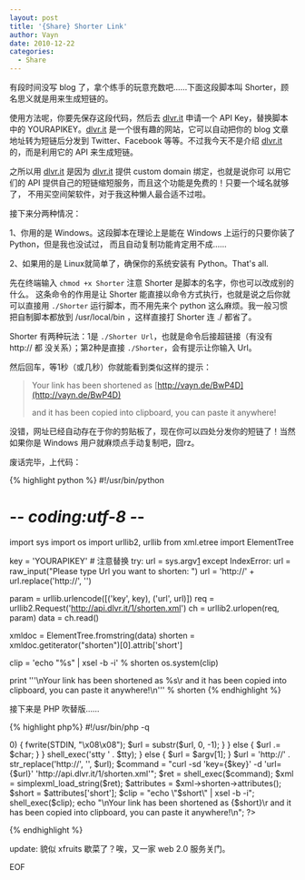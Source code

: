```yaml
---
layout: post
title: '{Share} Shorter Link'
author: Vayn
date: 2010-12-22
categories:
  - Share
---
```


有段时间没写 blog 了，拿个练手的玩意充数吧……下面这段脚本叫 Shorter，顾名思义就是用来生成短链的。

使用方法呢，你要先保存这段代码，然后去 [dlvr.it][1] 申请一个 API Key，替换脚本中的 YOURAPIKEY。[dlvr.it][1] 是一个很有趣的网站，它可以自动把你的 blog 文章地址转为短链后分发到 Twitter、Facebook 等等。不过我今天不是介绍 [dlvr.it][1] 的，而是利用它的 API 来生成短链。

之所以用 [dlvr.it][1] 是因为 [dlvr.it][1] 提供 custom domain 绑定，也就是说你可
以用它们的 API 提供自己的短链缩短服务，而且这个功能是免费的！只要一个域名就够了，
不用买空间架软件，对于我这种懒人最合适不过啦。

接下来分两种情况：

1、你用的是 Windows。这段脚本在理论上是能在 Windows 上运行的只要你装了 Python，但是我也没试过，
而且自动复制功能肯定用不成……

2、如果用的是 Linux就简单了，确保你的系统安装有 Python。That's all.

先在终端输入 `chmod +x Shorter` 注意 Shorter 是脚本的名字，你也可以改成别的什么。
这条命令的作用是让 Shorter 能直接以命令方式执行，也就是说之后你就可以直接用
`./Shorter` 运行脚本，而不用先来个 python 这么麻烦。我一般习惯把自制脚本都放到 /usr/local/bin ，这样直接打 Shorter 连 ./ 都省了。

Shorter 有两种玩法：1是 `./Shorter Url`，也就是命令后接超链接（有没有 http:// 都
没关系）；第2种是直接 `./Shorter`，会有提示让你输入 Url。

然后回车，等1秒（或几秒）你就能看到类似这样的提示：

>Your link has been shortened as [http://vayn.de/BwP4D](http://vayn.de/BwP4D)
>
>and it has been copied into clipboard, you can paste it anywhere!

没错，网址已经自动存在于你的剪贴板了，现在你可以四处分发你的短链了！当然如果你是 Windows 用户就麻烦点手动复制吧，囧rz。

废话完毕，上代码：

{% highlight python %}
#!/usr/bin/python
# -*- coding:utf-8 -*-
import sys
import os
import urllib2, urllib
from xml.etree import ElementTree

key = 'YOURAPIKEY' # 注意替换
try:
    url = sys.argv[1]
except IndexError:
    url = raw_input("Please type Url you want to shorten: ")
url = 'http://' + url.replace('http://', '')

param = urllib.urlencode([('key', key), ('url', url)])
req = urllib2.Request('http://api.dlvr.it/1/shorten.xml')
ch = urllib2.urlopen(req, param)
data = ch.read()

xmldoc = ElementTree.fromstring(data)
shorten = xmldoc.getiterator("shorten")[0].attrib['short']

clip = 'echo "%s" | xsel -b -i' % shorten
os.system(clip)

print '''\nYour link has been shortened as %s\r
and it has been copied into clipboard, you can paste it anywhere!\n''' % shorten
{% endhighlight %}

接下来是 PHP 吹替版……

{% highlight php%}
#!/usr/bin/php -q
<?php
$url = '';
$key = 'YOURAPIKEY';

if (!isset($argv[1])) {
    echo "Please type url you want to shorten: ";

    $tty = shell_exec('stty -g');
    shell_exec('stty icanon min 1 time 0');

    while (True) {
        $char = fgetc(STDIN);
        if ($char === "\n") {
            break;
        }
        elseif (ord($char) === 127) {
            if (strlen($url) > 0) {
                fwrite(STDIN, "\x08\x08");
                $url = substr($url, 0, -1);
            }
        }
        else {
            $url .= $char;
        }
    }
    shell_exec('stty ' . $tty);
}
else {
    $url = $argv[1];
}
$url = 'http://' . str_replace('http://', '', $url);

$command = "curl -sd 'key={$key}' -d 'url={$url}' 'http://api.dlvr.it/1/shorten.xml'";
$ret = shell_exec($command);

$xml = simplexml_load_string($ret);
$attributes = $xml->shorten->attributes();
$short = $attributes['short'];

$clip = "echo \"$short\" | xsel -b -i";
shell_exec($clip);

echo "\nYour link has been shortened as {$short}\r
and it has been copied into clipboard, you can paste it anywhere!\n";
?>
{% endhighlight %}

update: 貌似 xfruits 歇菜了？唉，又一家 web 2.0 服务关门。

EOF

[1]: http://dlvr.it

